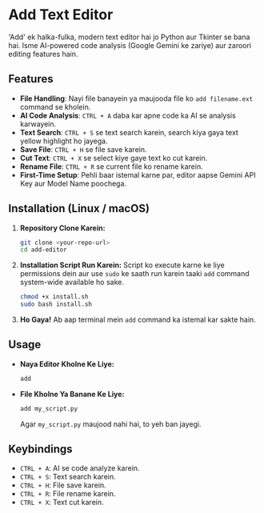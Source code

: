 # Add Text Editor

'Add' ek halka-fulka, modern text editor hai jo Python aur Tkinter se bana hai. Isme AI-powered code analysis (Google Gemini ke zariye) aur zaroori editing features hain.

## Features

- **File Handling**: Nayi file banayein ya maujooda file ko `add filename.ext` command se kholein.
- **AI Code Analysis**: `CTRL + A` daba kar apne code ka AI se analysis karwayein.
- **Text Search**: `CTRL + S` se text search karein, search kiya gaya text yellow highlight ho jayega.
- **Save File**: `CTRL + H` se file save karein.
- **Cut Text**: `CTRL + X` se select kiye gaye text ko cut karein.
- **Rename File**: `CTRL + R` se current file ko rename karein.
- **First-Time Setup**: Pehli baar istemal karne par, editor aapse Gemini API Key aur Model Name poochega.

## Installation (Linux / macOS)

1.  **Repository Clone Karein:**
    ```bash
    git clone <your-repo-url>
    cd add-editor
    ```

2.  **Installation Script Run Karein:**
    Script ko execute karne ke liye permissions dein aur use `sudo` ke saath run karein taaki `add` command system-wide available ho sake.

    ```bash
    chmod +x install.sh
    sudo bash install.sh
    ```

3.  **Ho Gaya!**
    Ab aap terminal mein `add` command ka istemal kar sakte hain.

## Usage

- **Naya Editor Kholne Ke Liye:**
  ```bash
  add
  ```

- **File Kholne Ya Banane Ke Liye:**
  ```bash
  add my_script.py
  ```
  Agar `my_script.py` maujood nahi hai, to yeh ban jayegi.

## Keybindings

- `CTRL + A`: AI se code analyze karein.
- `CTRL + S`: Text search karein.
- `CTRL + H`: File save karein.
- `CTRL + R`: File rename karein.
- `CTRL + X`: Text cut karein.
